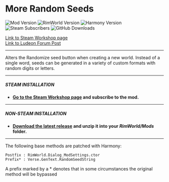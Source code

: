 # More Random Seeds
![Mod Version](https://img.shields.io/badge/Mod_Version-{ReleaseVersion}-blue.svg)
![RimWorld Version](https://img.shields.io/badge/Built_for_RimWorld-{GameVersion}-blue.svg)
![Harmony Version](https://img.shields.io/badge/Powered_by_Harmony-{HarmonyVersion}-blue.svg)\
![Steam Subscribers](https://img.shields.io/badge/dynamic/xml.svg?label=Steam+Subscribers&query=//table/tr[2]/td[1]&colorB=blue&url=https://steamcommunity.com/sharedfiles/filedetails/%3Fid=1501463043&suffix=+total)
![GitHub Downloads](https://img.shields.io/github/downloads/Jaxe-Dev/MoreRandomSeeds/total.svg?colorB=blue&label=GitHub+Downloads)

[Link to Steam Workshop page](https://steamcommunity.com/sharedfiles/filedetails/?id=1501463043)\
[Link to Ludeon Forum Post](https://ludeon.com/forums/index.php?topic=43925.0)

---

Alters the Randomize seed button when creating a new world. Instead of a single word, seeds can be generated in a variety of custom formats with random digits or letters.

---

##### STEAM INSTALLATION
- **[Go to the Steam Workshop page](https://steamcommunity.com/sharedfiles/filedetails/?id=1501463043) and subscribe to the mod.**

---

##### NON-STEAM INSTALLATION
- **[Download the latest release](https://github.com/Jaxe-Dev/MoreRandomSeeds/releases/latest) and unzip it into your *RimWorld/Mods* folder.**

---

The following base methods are patched with Harmony:
```
Postfix : RimWorld.Dialog_ModSettings.ctor
Prefix* : Verse.GenText.RandomSeedString
```
A prefix marked by a \* denotes that in some circumstances the original method will be bypassed
